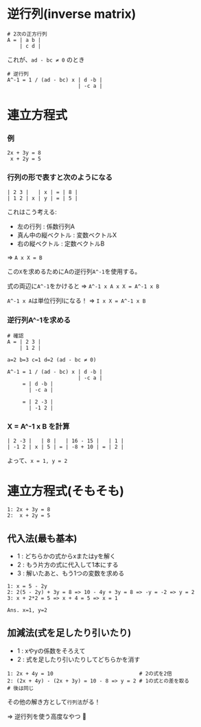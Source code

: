 # 逆行列(inverse matrix)

```
# 2次の正方行列
A = | a b |
    | c d |
```

これが、`ad - bc ≠ 0` のとき

```
# 逆行列
A^-1 = 1 / (ad - bc) x | d -b |
                       | -c a |
```

# 連立方程式

### 例

```
2x + 3y = 8
 x + 2y = 5
```

### 行列の形で表すと次のようになる

```
| 2 3 |   | x | = | 8 |
| 1 2 | x | y | = | 5 |
```

これはこう考える:

- 左の行列 : 係数行列A
- 真ん中の縦ベクトル : 変数ベクトルX
- 右の縦ベクトル : 定数ベクトルB

=> `A x X = B`

この`X`を求めるためにAの逆行列`A^-1`を使用する。

式の両辺に`A^-1`をかけると => `A^-1 x A x X = A^-1 x B`

`A^-1 x A`は単位行列Iになる！ => `I x X = A^-1 x B`

### 逆行列A^-1を求める

```
# 確認
A = | 2 3 |
    | 1 2 |

a=2 b=3 c=1 d=2 (ad - bc ≠ 0)

A^-1 = 1 / (ad - bc) x | d -b |
                       | -c a |
     = | d -b |
       | -c a |

     = | 2 -3 |
       | -1 2 |
```

### X = A^-1 x B を計算

```
| 2 -3 |   | 8 |   | 16 - 15 |   | 1 |
| -1 2 | x | 5 | = | -8 + 10 | = | 2 |
```

よって、`x = 1, y = 2`

# 連立方程式(そもそも)

```
1: 2x + 3y = 8
2:  x + 2y = 5
```

## 代入法(最も基本)

- 1 : どちらかの式からxまたはyを解く
- 2 : もう片方の式に代入して1本にする
- 3 : 解いたあと、もう1つの変数を求める

```
1: x = 5 - 2y
2: 2(5 - 2y) + 3y = 8 => 10 - 4y + 3y = 8 => -y = -2 => y = 2
3: x + 2*2 = 5 => x + 4 = 5 => x = 1

Ans. x=1, y=2
```

## 加減法(式を足したり引いたり)

- 1 : xやyの係数をそろえて
- 2 : 式を足したり引いたりしてどちらかを消す

```
1: 2x + 4y = 10                            # 2の式を2倍
2: (2x + 4y) - (2x + 3y) = 10 - 8 => y = 2 # 1の式との差を取る
# 後は同じ
```

その他の解き方として`行列法`がる！

=> 逆行列を使う高度なやつ :dog: 

